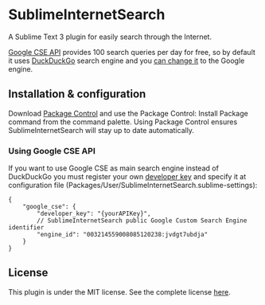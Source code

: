 # SublimeInternetSearch

A Sublime Text 3 plugin for easily search through the Internet.

[Google CSE API](https://developers.google.com/custom-search/docs/overview) provides 100 search queries per day for free, so by default it uses [DuckDuckGo](https://duckduckgo.com/) search engine and you [can change it](#installation-configuration) to the Google engine.

## Installation & configuration

Download [Package Control](https://sublime.wbond.net/installation) and use the Package Control: Install Package command from the command palette. Using Package Control ensures SublimeInternetSearch will stay up to date automatically.

### Using Google CSE API 

If you want to use Google CSE as main search engine instead of DuckDuckGo you must register 
your own [developer key](https://developers.google.com/custom-search/v1/getting_started#auth) and specify it at configuration file (Packages/User/SublimeInternetSearch.sublime-settings):

```
{
    "google_cse": {
        "developer_key": "{yourAPIKey}", 
        // SublimeInternetSearch public Google Custom Search Engine identifier
        "engine_id": "003214559008085120238:jvdgt7ubdja"
    }
}
```

## License

This plugin is under the MIT license. See the complete license [here](https://github.com/krasun/SublimeInternetSearch/blob/master/LICENSE).